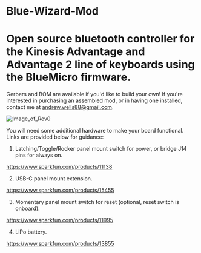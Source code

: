 # Blue-Wizard-Mod
 Open source bluetooth controller for the Kinesis Advantage and Advantage 2 line of keyboards using the BlueMicro firmware.
 =======
 Gerbers and BOM are available if you'd like to build your own! If you're interested in purchasing an assembled mod, or in having one installed, contact me at andrew.wells88@gmail.com.
 
  
![Image_of_Rev0](https://github.com/wizarddata/Blue-Wizard-Mod/blob/master/Pictures/20200911_090510.jpg)

You will need some additional hardware to make your board functional. Links are provided below for guidance:

1) Latching/Toggle/Rocker panel mount switch for power, or bridge J14 pins for always on. 

 https://www.sparkfun.com/products/11138

2) USB-C panel mount extension.

 https://www.sparkfun.com/products/15455

3) Momentary panel mount switch for reset (optional, reset switch is onboard).

 https://www.sparkfun.com/products/11995

4) LiPo battery.

 https://www.sparkfun.com/products/13855
 

